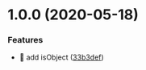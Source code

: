 # 1.0.0 (2020-05-18)


### Features

* 🎸 add isObject ([33b3def](https://github.com/suin/isObject.js/commit/33b3defb37e5f04af02bc3a570e0d09bd3ff1a94))

